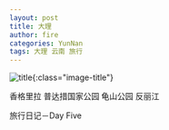 ```yaml
---
layout: post
title: 大理
author: fire
categories: YunNan 
tags: 大理 云南 旅行
---
```


![title](https://image.sideproject.cn/titlex/title_010.jpg){:class="image-title"}

香格里拉
普达措国家公园
龟山公园
反丽江

 旅行日记－Day Five 
